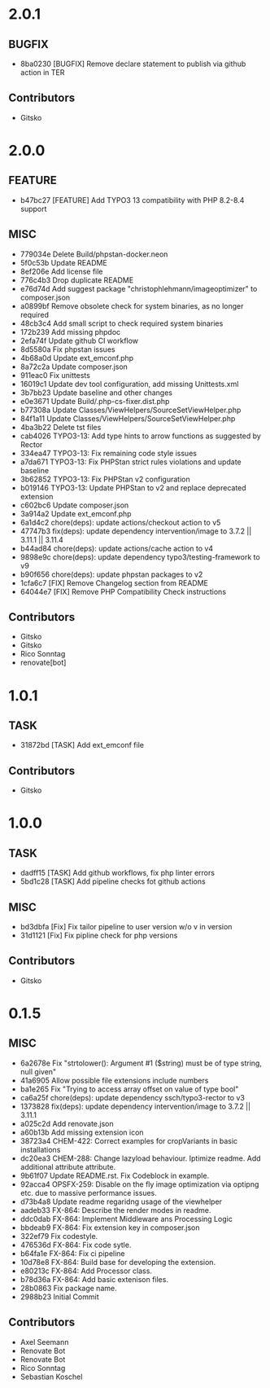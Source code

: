 # 2.0.1

## BUGFIX

- 8ba0230 [BUGFIX] Remove declare statement to publish via github action in TER

## Contributors

- Gitsko

# 2.0.0

## FEATURE

- b47bc27 [FEATURE] Add TYPO3 13 compatibility with PHP 8.2-8.4 support

## MISC

- 779034e Delete Build/phpstan-docker.neon
- 5f0c53b Update README
- 8ef206e Add license file
- 776c4b3 Drop duplicate README
- e76d74d Add suggest package "christophlehmann/imageoptimizer" to composer.json
- a0899bf Remove obsolete check for system binaries, as no longer required
- 48cb3c4 Add small script to check required system binaries
- 172b239 Add missing phpdoc
- 2efa74f Update github CI workflow
- 8d5580a Fix phpstan issues
- 4b68a0d Update ext_emconf.php
- 8a72c2a Update composer.json
- 911eac0 Fix unittests
- 16019c1 Update dev tool configuration, add missing Unittests.xml
- 3b7bb23 Update baseline and other changes
- e0e3671 Update Build/.php-cs-fixer.dist.php
- b77308a Update Classes/ViewHelpers/SourceSetViewHelper.php
- 84f1a11 Update Classes/ViewHelpers/SourceSetViewHelper.php
- 4ba3b22 Delete tst files
- cab4026 TYPO3-13: Add type hints to arrow functions as suggested by Rector
- 334ea47 TYPO3-13: Fix remaining code style issues
- a7da671 TYPO3-13: Fix PHPStan strict rules violations and update baseline
- 3b62852 TYPO3-13: Fix PHPStan v2 configuration
- b019146 TYPO3-13: Update PHPStan to v2 and replace deprecated extension
- c602bc6 Update composer.json
- 3a914a2 Update ext_emconf.php
- 6a1d4c2 chore(deps): update actions/checkout action to v5
- 47747b3 fix(deps): update dependency intervention/image to 3.7.2 || 3.11.1 || 3.11.4
- b44ad84 chore(deps): update actions/cache action to v4
- 9898e9c chore(deps): update dependency typo3/testing-framework to v9
- b90f656 chore(deps): update phpstan packages to v2
- 1cfa6c7 [FIX] Remove Changelog section from README
- 64044e7 [FIX] Remove PHP Compatibility Check instructions

## Contributors

- Gitsko
- Gitsko
- Rico Sonntag
- renovate[bot]

# 1.0.1

## TASK

- 31872bd [TASK] Add ext_emconf file

## Contributors

- Gitsko

# 1.0.0

## TASK

- dadff15 [TASK] Add github workflows, fix php linter errors
- 5bd1c28 [TASK] Add pipeline checks fot github actions

## MISC

- bd3dbfa [Fix] Fix tailor pipeline to user version w/o v in version
- 31d1121 [Fix] Fix pipline check for php versions

## Contributors

- Gitsko

# 0.1.5

## MISC

- 6a2678e Fix "strtolower(): Argument #1 ($string) must be of type string, null given"
- 41a6905 Allow possible file extensions include numbers
- ba1e265 Fix "Trying to access array offset on value of type bool"
- ca6a25f chore(deps): update dependency ssch/typo3-rector to v3
- 1373828 fix(deps): update dependency intervention/image to 3.7.2 || 3.11.1
- a025c2d Add renovate.json
- a60b13b Add missing extension icon
- 38723a4 CHEM-422: Correct examples for cropVariants in basic installations
- dc20ea3 CHEM-288: Change lazyload behaviour. Iptimize readme. Add additional attribute attribute.
- 9b61f07 Update README.rst. Fix Codeblock in example.
- 92acca4 OPSFX-259: Disable on the fly image optimization via optipng etc. due to massive performance issues.
- d73b4a8 Update readme regaridng usage of the viewhelper
- aadeb33 FX-864: Describe the render modes in readme.
- ddc0dab FX-864: Implement Middleware ans Processing Logic
- bbdeab9 FX-864: Fix extension key in composer.json
- 322ef79 Fix codestyle.
- 476536d FX-864: Fix code sytle.
- b64fa1e FX-864: Fix ci pipeline
- 10d78e8 FX-864: Build base for developing the extension.
- e80213c FX-864: Add Processor class.
- b78d36a FX-864: Add basic extenison files.
- 28b0863 Fix package name.
- 2988b23 Initial Commit

## Contributors

- Axel Seemann
- Renovate Bot
- Renovate Bot
- Rico Sonntag
- Sebastian Koschel

